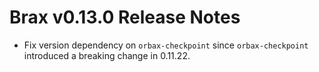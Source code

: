 # Brax v0.13.0 Release Notes

- Fix version dependency on `orbax-checkpoint` since `orbax-checkpoint` introduced a breaking change in 0.11.22.
